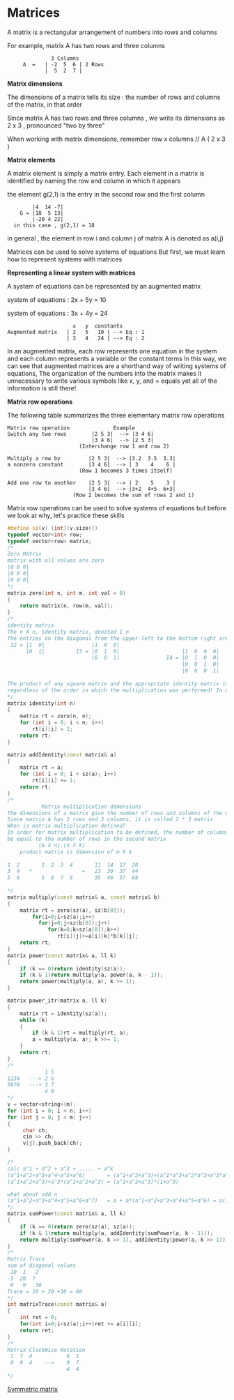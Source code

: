 # Matrices

A matrix is a rectangular arrangement of numbers into rows and columns

For example, matrix A has two rows and three columns
```
              3 Columns
     A  =   | -2  5  6 | 2 Rows
            |  5  2  7 |
```        
           
**Matrix dimensions**

The dimensions of a matrix tells its size : the number of rows and columns of the matrix, in that order

Since matrix A has two rows and three columns , we write its dimensions as 2 x 3 , pronounced "two by three"
	
When working with matrix dimensions, remember row x columns  // A ( 2 x 3 )

**Matrix elements**

A matrix element is simply a matrix entry.
Each element in a matrix is identified by naming the row and column in which it appears

the element g(2,1) is the entry in the second row and the first column
```
        |4  14 -7|
    G = |18  5 13|
        |-20 4 22|
  in this case , g(2,1) = 18
```
in general , the element in row i and column j of matrix A is denoted as a(i,j)

Matrices can be used to solve systems of equations 
But first, we must learn how to represent systems with matrices

**Representing a linear system with matrices**

A system of equations can be represented by an augmented matrix

system of equations :  2x + 5y = 10
	
system of equations :  3x + 4y = 24
```
                     x   y  constants
Augmented matrix   | 2   5   10 | --> Eq : 1
                   | 3   4   24 | --> Eq : 2
```
In an augmented matrix, each row represents one equation in the system and each column represents a variable 
or the constant terms In this way, we can see that augmented matrices are a shorthand way of writing systems 
of equations, The organization of the numbers into the matrix makes it unnecessary to write various symbols 
like x, y, and = equals yet all of the information is still there!.


**Matrix row operations**

The following table summarizes the three elementary matrix row operations
```
Matrix row operation	          Example
Switch any two rows        |2 5 3|  --> |3 4 6|
                           |3 4 6|  --> |2 5 3|
                       (Interchange row 1 and row 2)
                       
Multiply a row by         |2 5 3|  --> |3.2  3.5  3.3|
a nonzero constant        |3 4 6|  --> | 3    4    6 |
                       (Row 1 becomes 3 times itself)
        
Add one row to another    |2 5 3|  --> | 2    5    3 |
                          |3 4 6|  --> |3+2  4+5  6+3|
                     (Row 2 becomes the sum of rows 2 and 1)
```
Matrix row operations can be used to solve systems of equations 
but before we look at why, let's practice these skills

```cpp
#define sz(v) (int)(v.size())
typedef vector<int> row;
typedef vector<row> matrix;
/*
Zero Matrix 
matrix with all values are zero
|0 0 0|
|0 0 0|
|0 0 0|
*/
matrix zero(int n, int m, int val = 0)
{
	return matrix(n, row(m, val));
}
/*
identity matrix
The n X n, identity matrix, denoted I_n 
The entries on the diagonal from the upper left to the bottom right are all 1's, and all other entries are 0
 I2 = |1  0|               |1  0  0|
      |0  1|          I3 = |0  1  0|                    |1  0  0  0|
                           |0  0  1|               I4 = |0  1  0  0|
                                                        |0  0  1  0|
                                                        |0  0  0  1|
							
The product of any square matrix and the appropriate identity matrix is always the original matrix
regardless of the order in which the multiplication was performed! In other words, A.I = I.A = A
*/
matrix identity(int n) 
{
	matrix rt = zero(n, n);
	for (int i = 0; i < n; i++)
		rt[i][i] = 1;
	return rt;
}

matrix addIdentity(const matrix& a) 
{
	matrix rt = a;
	for (int i = 0; i < sz(a); i++)
		rt[i][i] += 1;
	return rt;
}
/*
           Matrix multiplication dimensions
The dimensions of a matrix give the number of rows and columns of the matrix in that order
Since matrix A has 2 rows and 3 columns, it is called 2 * 3 matrix
When is matrix multiplication defined?
In order for matrix multiplication to be defined, the number of columns in the first matrix must 
be equal to the number of rows in the second matrix
          (m X n).(n X k)
    product matrix is dimension of m X k
    
1  2       1  2  3  4       11  14  17  20
3  4   *                =   23  30  37  44
5  6       5  6  7  8       35  46  57  68
    
*/
matrix multiply(const matrix& a, const matrix& b) 
{
	matrix rt = zero(sz(a), sz(b[0]));
        for(i=0;i<sz(a);i++)
          for(j=0;j<sz(b[0]);j++)
             for(k=0;k<sz(a[0]);k++)
                rt[i][j]+=a[i][k]*b[k][j];
	return rt;
}
matrix power(const matrix& a, ll k) 
{	
	if (k == 0)return identity(sz(a));	
	if (k & 1)return multiply(a, power(a, k - 1));	
	return power(multiply(a, a), k >> 1);	
}	

matrix power_itr(matrix a, ll k) 
{	
	matrix rt = identity(sz(a));	
	while (k)
	{	
		if (k & 1)rt = multiply(rt, a);	
		a = multiply(a, a); k >>= 1;	
	}	
	return rt;	
}	
/*
            1 5
1234   ---> 2 6
5678   ---> 3 7
            4 8
*/
v = vector<string>(m);
for (int i = 0; i < n; i++)
for (int j = 0; j < m; j++)
{
     char ch;
     cin >> ch;
     v[j].push_back(ch);
}

/*
calc a^1 + a^2 + a^3 + ..... + a^k
(a^1+a^2+a^3+a^4+a^5+a^6)       = (a^1+a^2+a^3)+(a^1*a^3+a^2*a^3+a^3*a^3)
(a^1+a^2+a^3)+a^3*(a^1+a^2+a^3) = (a^1+a^2+a^3)*(1+a^3)

what about odd n
(a^1+a^2+a^3+a^4+a^5+a^6+a^7)   = a + a*(a^1+a^2+a^3+a^4+a^5+a^6) = a(1+(a^1+a^2+a^3+a^4+a^5+a^6))
*/
matrix sumPower(const matrix& a, ll k)
{	
	if (k == 0)return zero(sz(a), sz(a));	
	if (k & 1)return multiply(a, addIdentity(sumPower(a, k - 1)));	
	return multiply(sumPower(a, k >> 1), addIdentity(power(a, k >> 1)));	
}	
/*
Matrix Trace
sum of diagonal values
 10  1   2
-5  20  7
 0   0   30
Trace = 10 + 20 +30 = 60
*/
int matrixTrace(const matrix& a)
{
	int ret = 0;
	for(int i=0;i<sz(a);i++)ret += a[i][i];
	return ret;
}
/*
Matrix ClockWise Rotation
 1  7  4           0  1
 0  9  4    -->    9  7
                   4  4
*/  
```

[Symmetric matrix](https://github.com/Khaled-Mahmmoud/MyCompetitiveProgramming/blob/master/img/Math/symmetric-matrix.jpg)
